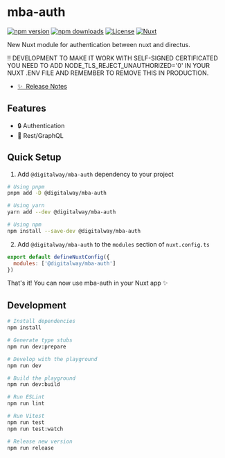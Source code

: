 # mba-auth

[![npm version][npm-version-src]][npm-version-href]
[![npm downloads][npm-downloads-src]][npm-downloads-href]
[![License][license-src]][license-href]
[![Nuxt][nuxt-src]][nuxt-href]

New Nuxt module for authentication between nuxt and directus.

!! DEVELOPMENT TO MAKE IT WORK WITH SELF-SIGNED CERTIFICATED YOU NEED TO ADD NODE_TLS_REJECT_UNAUTHORIZED='0' IN YOUR NUXT .ENV FILE AND REMEMBER TO REMOVE THIS IN PRODUCTION.

- [✨ &nbsp;Release Notes](/CHANGELOG.md)
  <!-- - [🏀 Online playground](https://stackblitz.com/github/your-org/my-module?file=playground%2Fapp.vue) -->
  <!-- - [📖 &nbsp;Documentation](https://example.com) -->

## Features

<!-- Highlight some of the features your module provide here -->

- 🔒 Authentication
- 🔁 Rest/GraphQL

## Quick Setup

1. Add `@digitalway/mba-auth` dependency to your project

```bash
# Using pnpm
pnpm add -D @digitalway/mba-auth

# Using yarn
yarn add --dev @digitalway/mba-auth

# Using npm
npm install --save-dev @digitalway/mba-auth
```

2. Add `@digitalway/mba-auth` to the `modules` section of `nuxt.config.ts`

```js
export default defineNuxtConfig({
  modules: ['@digitalway/mba-auth']
})
```

That's it! You can now use mba-auth in your Nuxt app ✨

## Development

```bash
# Install dependencies
npm install

# Generate type stubs
npm run dev:prepare

# Develop with the playground
npm run dev

# Build the playground
npm run dev:build

# Run ESLint
npm run lint

# Run Vitest
npm run test
npm run test:watch

# Release new version
npm run release
```

<!-- Badges -->

[npm-version-src]: https://img.shields.io/npm/v/my-module/latest.svg?style=flat&colorA=18181B&colorB=28CF8D
[npm-version-href]: https://npmjs.com/package/my-module
[npm-downloads-src]: https://img.shields.io/npm/dm/my-module.svg?style=flat&colorA=18181B&colorB=28CF8D
[npm-downloads-href]: https://npmjs.com/package/my-module
[license-src]: https://img.shields.io/npm/l/my-module.svg?style=flat&colorA=18181B&colorB=28CF8D
[license-href]: https://npmjs.com/package/my-module
[nuxt-src]: https://img.shields.io/badge/Nuxt-18181B?logo=nuxt.js
[nuxt-href]: https://nuxt.com
